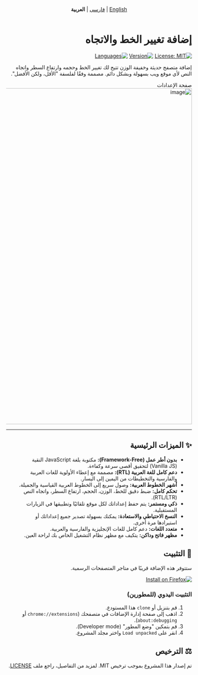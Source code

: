 <!-- Navigation -->
<div align="center" dir="rtl">
  <a href="README.md">English</a> | <a href="README.fa.md">فارسی</a> | <b>العربية</b>
</div>
<br>

<div dir="rtl">

# إضافة تغيير الخط والاتجاه

[![License: MIT](https://img.shields.io/badge/License-MIT-blue.svg)](https://opensource.org/licenses/MIT)
[![Version](https://img.shields.io/badge/Version-1.1-brightgreen.svg)]()
[![Languages](https://img.shields.io/badge/Languages-FA%20%7C%20EN%20%7C%20AR-orange.svg)]()

إضافة متصفح حديثة وخفيفة الوزن تتيح لك تغيير الخط وحجمه وارتفاع السطر واتجاه النص لأي موقع ويب بسهولة وبشكل دائم. مصممة وفقًا لفلسفة "الأقل، ولكن الأفضل".

صفحة الإعدادات
<img width="1919" height="909" alt="image" src="https://github.com/user-attachments/assets/f3d79a4f-8c67-4a22-9ab1-66b637f6c436" />

---

## ✨ الميزات الرئيسية

- **بدون أطر عمل (Framework-Free):** مكتوبة بلغة JavaScript النقية (Vanilla JS) لتحقيق أقصى سرعة وكفاءة.
- **دعم كامل للغة العربية (RTL):** مصممة مع إعطاء الأولوية للغات العربية والفارسية والتخطيطات من اليمين إلى اليسار.
- **أشهر الخطوط العربية:** وصول سريع إلى الخطوط العربية القياسية والجميلة.
- **تحكم كامل:** ضبط دقيق للخط، الوزن، الحجم، ارتفاع السطر، واتجاه النص (RTL/LTR).
- **ذكي ومستمر:** يتم حفظ إعداداتك لكل موقع تلقائيًا وتطبيقها في الزيارات المستقبلية.
- **النسخ الاحتياطي والاستعادة:** يمكنك بسهولة تصدير جميع إعداداتك أو استيرادها مرة أخرى.
- **متعدد اللغات:** دعم كامل للغات الإنجليزية والفارسية والعربية.
- **مظهر فاتح وداكن:** يتكيف مع مظهر نظام التشغيل الخاص بك لراحة العين.

## 🚀 التثبيت

ستتوفر هذه الإضافة قريبًا في متاجر المتصفحات الرسمية.

[![Install on Firefox](https://img.shields.io/badge/Get%20the%20Add--on-Firefox-F88B10.svg?logo=firefox&logoColor=white&style=for-the-badge)](https://addons.mozilla.org/firefox/addon/advanced-font-changer/)

### التثبيت اليدوي (للمطورين)

1.  قم بتنزيل أو `clone` هذا المستودع.
2.  اذهب إلى صفحة إدارة الإضافات في متصفحك (`chrome://extensions` أو `about:debugging`).
3.  قم بتمكين "وضع المطور" (Developer mode).
4.  انقر على `Load unpacked` واختر مجلد المشروع.

## ⚖️ الترخيص

تم إصدار هذا المشروع بموجب ترخيص MIT. لمزيد من التفاصيل، راجع ملف [LICENSE](LICENSE).

</div>
